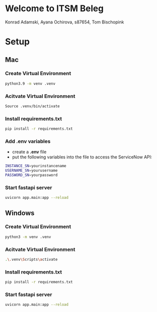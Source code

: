 # Welcome to ITSM Beleg 

Konrad Adamski, Ayana Ochirova, s87654, Tom Bischopink

# Setup

## **Mac**
### Create Virtual Environment
```bash 
python3.9 -m venv .venv
```
### Acitvate Virtual Environment
```bash
Source .venv/bin/activate
```

### Install requirements.txt
```bash
pip install -r requirements.txt
```

### Add .env variables

- create a **.env** file 
- put the following variables into the file to access the ServiceNow API:

```bash
INSTANCE_SN=yourinstancename
USERNAME_SN=yourusername
PASSWORD_SN=yourpassword
```

### Start fastapi server
```bash
uvicorn app.main:app --reload
```


## **Windows**
### Create Virtual Environment
```bash 
python3 -m venv .venv
```
### Acitvate Virtual Environment
```bash
.\.venv\Scripts\activate
```

### Install requirements.txt 
```bash
pip install -r requirements.txt
```

### Start fastapi server
```bash
uvicorn app.main:app --reload
```